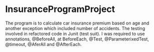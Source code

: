 # InsuranceProgramProject
The program is to calculate car insurance premium based on age and another exception which included number of accidents. 
The testing involved in refactored code in Junit (test suit). I was required to use annotations,
@BeforeAll, at BeforeEach, @Test, @ParameterixedTest, @timeout, @AferAll and @AfterEach.
